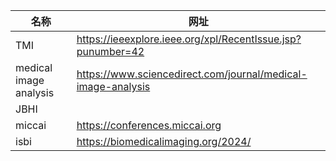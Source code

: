 | 名称 | 网址 |
|  - | - | 
| TMI | https://ieeexplore.ieee.org/xpl/RecentIssue.jsp?punumber=42 |
| medical image analysis | https://www.sciencedirect.com/journal/medical-image-analysis|
| JBHI |
| miccai |https://conferences.miccai.org |
| isbi | https://biomedicalimaging.org/2024/ |
